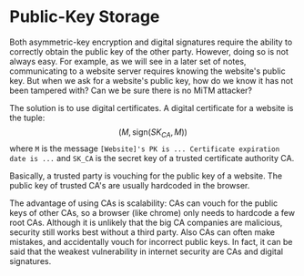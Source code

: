 # Public-Key Storage

Both asymmetric-key encryption and digital signatures require the
ability to correctly obtain the public key of the other party.
However, doing so is not always easy. For example, as we will see in a
later set of notes, communicating to a website server requires knowing
the website's public key. But when we ask for a website's public key,
how do we know it has not been tampered with? Can we be sure there is
no MiTM attacker?

The solution is to use digital certificates. A digital certificate for
a website is the tuple:
$$
(M, \text{sign}(SK_{CA}, M))
$$
where `M` is the message `[Website]'s PK is ... Certificate expiration
date is ...` and `SK_CA` is the secret key of a trusted certificate
authority CA.

Basically, a trusted party is vouching for the public key of a
website. The public key of trusted CA's are usually hardcoded in the
browser.

The advantage of using CAs is scalability: CAs can vouch for the
public keys of other CAs, so a browser (like chrome) only needs to
hardcode a few root CAs. Although it is unlikely that the big CA
companies are malicious, security still works best without a third
party. Also CAs can often make mistakes, and accidentally vouch for
incorrect public keys. In fact, it can be said that the weakest
vulnerability in internet security are CAs and digital signatures.

